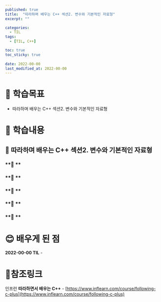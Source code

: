 ```yaml
---
published: true
title:  "따라하며 배우는 C++ 섹션2. 변수와 기본적인 자료형"
excerpt: ""

categories:
  - TIL
tags:
  - [TIL, C++]

toc: true
toc_sticky: true
 
date: 2022-00-00
last_modified_at: 2022-00-00
---
```


# 🤔 학습목표
- 따라하며 배우는 C++ 섹션2. 변수와 기본적인 자료형

# 📃 학습내용
## 📍 **따라하며 배우는 C++ 섹션2. 변수와 기본적인 자료형**

### **🌱 **

### **🌱 **

### **🌱 **

### **🌱 **

### **🌱 **

# 😊 배우게 된 점
**2022-00-00 TIL** - 


# 📌참조링크
인프런 **따라하면서 배우는 C++** - [https://www.inflearn.com/course/following-c-plus](https://www.inflearn.com/course/following-c-plus)